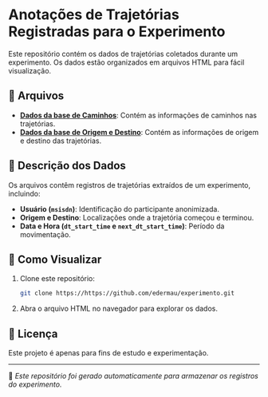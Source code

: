 
# Anotações de Trajetórias Registradas para o Experimento

Este repositório contém os dados de trajetórias coletados durante um experimento. Os dados estão organizados em arquivos HTML para fácil visualização.

## 📂 Arquivos

- **[Dados da base de Caminhos](anotacoes_experimento_caminhos.html)**: Contém as informações de caminhos nas trajetórias.
- **[Dados da base de Origem e Destino](anotacoes_origemdestino_final.html)**: Contém as informações de origem e destino das trajetórias.



## 📝 Descrição dos Dados

Os arquivos contêm registros de trajetórias extraídos de um experimento, incluindo:

- **Usuário (`msisdn`)**: Identificação do participante anonimizada.
- **Origem e Destino**: Localizações onde a trajetória começou e terminou.
- **Data e Hora (`dt_start_time` e `next_dt_start_time`)**: Período da movimentação.

## 🚀 Como Visualizar

1. Clone este repositório:
   ```bash
   git clone https://https://github.com/edermau/experimento.git
   ```
2. Abra o arquivo HTML no navegador para explorar os dados.

## 📜 Licença

Este projeto é apenas para fins de estudo e experimentação.

---

📌 *Este repositório foi gerado automaticamente para armazenar os registros do experimento.*
